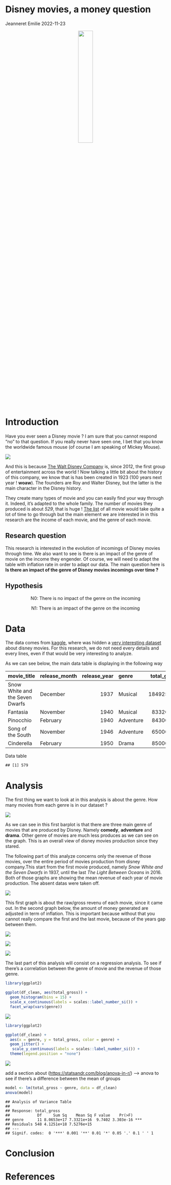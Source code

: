 Disney movies, a money question
================
Jeanneret Emilie
2022-11-23

<div align="center">

<img src="pexels-benjamin-suter-2362002.jpg" style="width:30.0%" />

<div align="left">

# Introduction

Have you ever seen a Disney movie ? I am sure that you cannot respond
“no” to that question. If you really never have seen one, I bet that you
know the worldwide famous mouse (of course I am speaking of Mickey
Mouse).

![](giphy.gif)

And this is because [The Walt Disney
Company](https://fr.wikipedia.org/wiki/The_Walt_Disney_Company) is,
since 2012, the first group of entertainment across the world ! Now
talking a little bit about the history of this company, we know that is
has been created in 1923 (100 years next year ! **woaw**). The founders
are Roy and Walter Disney, but the latter is the main character in the
Disney history.

They create many types of movie and you can easily find your way through
it. Indeed, it’s adapted to the whole family. The number of movies they
produced is about *529*, that is huge ! [The
list](https://www.imdb.com/list/ls033609554/) of all movie would take
quite a lot of time to go through but the main element we are interested
in in this research are the income of each movie, and the genre of each
movie.

## Research question

This research is interested in the evolution of incomings of Disney
movies through time. We also want to see is there is an impact of the
genre of movie on the income they engender. Of course, we will need to
adapt the table with inflation rate in order to adapt our data. The main
question here is **Is there an impact of the genre of Disney movies
incomings over time ?**

## Hypothesis

<div align="center">

N0: There is no impact of the genre on the incoming

<div align="center">

N1: There is an impact of the genre on the incoming

<div align="left">

# Data

The data comes from [kaggle](https://www.kaggle.com), where was hidden a
[very interesting
dataset](https://www.kaggle.com/datasets/prateekmaj21/disney-movies)
about disney movies. For this research, we do not need every details and
every lines, even if that would be very interesting to analyze.

As we can see below, the main data table is displaying in the following
way

| movie_title                     | release_month | release_year | genre     | total_gross | inflation_adjusted_gross |
|:--------------------------------|:--------------|-------------:|:----------|------------:|-------------------------:|
| Snow White and the Seven Dwarfs | December      |         1937 | Musical   |   184925485 |               5228953251 |
| Fantasia                        | November      |         1940 | Musical   |    83320000 |               2187090808 |
| Pinocchio                       | February      |         1940 | Adventure |    84300000 |               2188229052 |
| Song of the South               | November      |         1946 | Adventure |    65000000 |               1078510579 |
| Cinderella                      | February      |         1950 | Drama     |    85000000 |                920608730 |

Data table

    ## [1] 579

# Analysis

The first thing we want to look at in this analysis is about the genre.
How many movies from each genre is in our dataset ?

![](Datapractical_disney_files/figure-gfm/unnamed-chunk-4-1.png)<!-- -->

As we can see in this first barplot is that there are three main genre
of movies that are produced by Disney. Namely **comedy**, **adventure**
and **drama**. Other genre of movies are much less produces as we can
see on the graph. This is an overall view of disney movies production
since they stared.

The following part of this analyze concerns only the revenue of those
movies, over the entire period of movies production from disney
company.This start from the first movie produced, namely *Snow White and
the Seven Dwarfs* in 1937, until the last *The Light Between Oceans* in
2016. Both of those graphs are showing the mean revenue of each year of
movie production. The absent datas were taken off.

![](Datapractical_disney_files/figure-gfm/unnamed-chunk-5-1.png)<!-- -->

This first graph is about the raw/gross revenu of each movie, since it
came out. In the second graph below, the amount of money generated are
adjusted in term of inflation. This is important because without that
you cannot really compare the first and the last movie, because of the
years gap between them.

![](Datapractical_disney_files/figure-gfm/unnamed-chunk-6-1.png)<!-- -->

![](Datapractical_disney_files/figure-gfm/unnamed-chunk-7-1.png)<!-- -->

![](Datapractical_disney_files/figure-gfm/unnamed-chunk-8-1.png)<!-- -->

The last part of this analysis will consist on a regression analysis. To
see if there’s a correlation between the genre of movie and the revenue
of those genre.

``` r
library(ggplot2)

ggplot(df_clean, aes(total_gross)) +
  geom_histogram(bins = 15) +
  scale_x_continuous(labels = scales::label_number_si()) +
  facet_wrap(vars(genre))
```

![](Datapractical_disney_files/figure-gfm/unnamed-chunk-9-1.png)<!-- -->

``` r
library(ggplot2)

ggplot(df_clean) +
  aes(x = genre, y = total_gross, color = genre) +
  geom_jitter() +
   scale_y_continuous(labels = scales::label_number_si()) +
  theme(legend.position = "none")
```

![](Datapractical_disney_files/figure-gfm/unnamed-chunk-10-1.png)<!-- -->

add a section about (<https://statsandr.com/blog/anova-in-r/>) –\> anova
to see if there’s a difference between the mean of groups

``` r
model <- lm(total_gross ~ genre, data = df_clean)
anova(model)
```

    ## Analysis of Variance Table
    ## 
    ## Response: total_gross
    ##            Df     Sum Sq    Mean Sq F value    Pr(>F)    
    ## genre      11 8.0653e+17 7.3321e+16  9.7402 3.303e-16 ***
    ## Residuals 548 4.1251e+18 7.5276e+15                      
    ## ---
    ## Signif. codes:  0 '***' 0.001 '**' 0.01 '*' 0.05 '.' 0.1 ' ' 1

# Conclusion

# References

